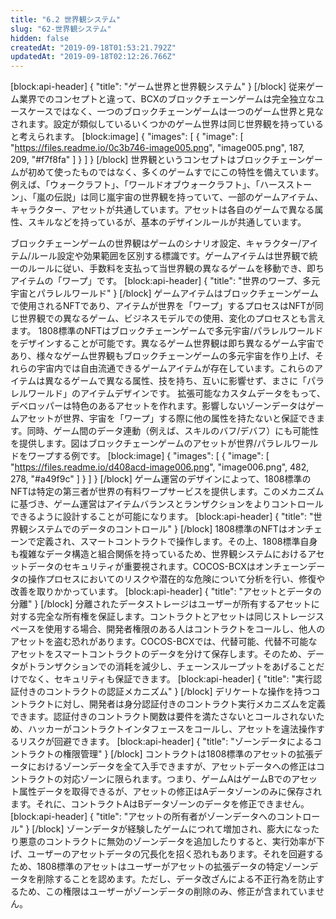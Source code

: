 ```yaml
---
title: "6.2 世界観システム"
slug: "62-世界観システム"
hidden: false
createdAt: "2019-09-18T01:53:21.792Z"
updatedAt: "2019-09-18T02:12:26.766Z"
---
```

[block:api-header]
{
  "title": "ゲーム世界と世界観システム"
}
[/block]
従来ゲーム業界でのコンセプトと違って、BCXのブロックチェーンゲームは完全独立なユースケースではなく、一つのブロックチェーンゲームは一つのゲーム世界と見なされます。設定が類似しているいくつかのゲーム世界は同じ世界観を持っていると考えられます。
[block:image]
{
  "images": [
    {
      "image": [
        "https://files.readme.io/0c3b746-image005.png",
        "image005.png",
        187,
        209,
        "#f7f8fa"
      ]
    }
  ]
}
[/block]
世界観というコンセプトはブロックチェーンゲームが初めて使ったものではなく、多くのゲームすでにこの特性を備えています。例えば、「ウォークラフト」、「ワールドオブウォークラフト」、「ハースストーン」、「嵐の伝説」は同じ嵐宇宙の世界観を持っていて、一部のゲームアイテム、キャラクター、アセットが共通しています。アセットは各自のゲームで異なる属性、スキルなどを持っているが、基本のデザインルールが共通しています。

ブロックチェーンゲームの世界観はゲームのシナリオ設定、キャラクター/アイテム/ルール設定や効果範囲を区別する標識です。ゲームアイテムは世界観で統一のルールに従い、手数料を支払って当世界観の異なるゲームを移動でき、即ちアイテムの「ワープ」です。
[block:api-header]
{
  "title": "世界のワープ、多元宇宙とパラレルワールド"
}
[/block]
ゲームアイテムはブロックチェーンゲームで使用されるNFTであり、アイテムが世界を「ワープ」するプロセスはNFTが同じ世界観での異なるゲーム、ビジネスモデルでの使用、変化のプロセスとも言えます。
1808標準のNFTはブロックチェーンゲームで多元宇宙/パラレルワールドをデザインすることが可能です。異なるゲーム世界観は即ち異なるゲーム宇宙であり、様々なゲーム世界観もブロックチェーンゲームの多元宇宙を作り上げ、それらの宇宙内では自由流通できるゲームアイテムが存在しています。これらのアイテムは異なるゲームで異なる属性、技を持ち、互いに影響せず、まさに「パラレルワールド」のアイテムデザインです。
拡張可能なカスタムデータをもって、デベロッパーは特色のあるアセットを作れます。影響しないゾーンデータはゲームアセットが世界、宇宙を「ワープ」する際に他の属性を持たないと保証できます。同時、ゲーム間のデータ連動（例えば、スキルのバフ/デバフ）にも可能性を提供します。図はブロックチェーンゲームのアセットが世界/パラレルワールドをワープする例です。
[block:image]
{
  "images": [
    {
      "image": [
        "https://files.readme.io/d408acd-image006.png",
        "image006.png",
        482,
        278,
        "#a49f9c"
      ]
    }
  ]
}
[/block]
ゲーム運営のデザインによって、1808標準のNFTは特定の第三者が世界の有料ワープサービスを提供します。このメカニズムに基づき、ゲーム運営はアイテムバランスとランザクションをよりコントロールできるように設計することが可能になります。
[block:api-header]
{
  "title": "世界観システムでのデータのコントロール"
}
[/block]
1808標準のNFTはオンチェーンで定義され、スマートコントラクトで操作します。その上、1808標準自身も複雑なデータ構造と組合関係を持っているため、世界観システムにおけるアセットデータのセキュリティが重要視されます。COCOS-BCXはオンチェーンデータの操作プロセスにおいてのリスクや潜在的な危険について分析を行い、修復や改善を取りかかっています。
[block:api-header]
{
  "title": "アセットとデータの分離"
}
[/block]
分離されたデータストレージはユーザーが所有するアセットに対する完全な所有権を保証します。コントラクトとアセットは同じストレージスペースを使用する場合、開発者権限のある人はコントラクトをコールし、他人のアセットを盗む恐れがあります。COCOS-BCXでは、代替可能、代替不可能なアセットをスマートコントラクトのデータを分けて保存します。そのため、データがトランザクションでの消耗を減少し、チェーンスループットをあげることだけでなく、セキュリティも保証できます。
[block:api-header]
{
  "title": "実行認証付きのコントラクトの認証メカニズム"
}
[/block]
デリケートな操作を持つコントラクトに対し、開発者は身分認証付きのコントラクト実行メカニズムを定義できます。認証付きのコントラクト関数は要件を満たさないとコールされないため、ハッカーがコントラクトインタフェースをコールし、アセットを違法操作するリスクが回避できます。
[block:api-header]
{
  "title": "ゾーンデータによるコントラクトの権限管理"
}
[/block]
コントラクトは1808標準のアセットの拡張データにおけるゾーンデータを全て入手できますが、アセットデータへの修正はコントラクトの対応ゾーンに限られます。つまり、ゲームAはゲームBでのアセット属性データを取得できるが、アセットの修正はAデータゾーンのみに保存されます。それに、コントラクトAはBデータゾーンのデータを修正できません。
[block:api-header]
{
  "title": "アセットの所有者がゾーンデータへのコントロール"
}
[/block]
ゾーンデータが経験したゲームにつれて増加され、膨大になったり悪意のコントラクトに無効のゾーンデータを追加したりすると、実行効率が下げ、ユーザーのアセットデータの冗長化を招く恐れもあります。それを回避するため、1808標準のアセットはユーザーがアセットの拡張データの特定ゾーンデータを削除することを認めます。ただし、データ改ざんによる不正行為を防止するため、この権限はユーザーがゾーンデータの削除のみ、修正が含まれていません。